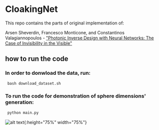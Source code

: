 # CloakingNet
This repo contains the parts of original implementation of:

Arsen Sheverdin, Francesco Monticone, and Constantinos Valagiannopoulos - ["Photonic Inverse Design with Neural Networks: The Case of Invisibility in the Visible"](https://journals.aps.org/prapplied/abstract/10.1103/PhysRevApplied.14.024054)

## how to run the code

### In order to donwload the data, run:
```python
 bash download_dataset.sh
```
### To run the code for demonstration of sphere dimensions' generation:
```python
 python main.py
```

![alt text](https://github.com/arsen-sheverdin/CloakingNet/blob/master/media/schema.png "Logo Title Text 1"){:height="75%" width="75%"}
